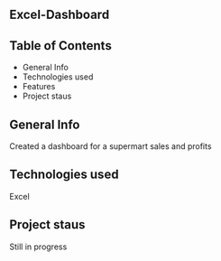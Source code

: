 ## Excel-Dashboard
 

## Table of Contents

- General Info
- Technologies used
- Features
- Project staus


## General Info

Created a dashboard for a supermart sales and profits

## Technologies used

Excel

## Project staus

Still in progress


